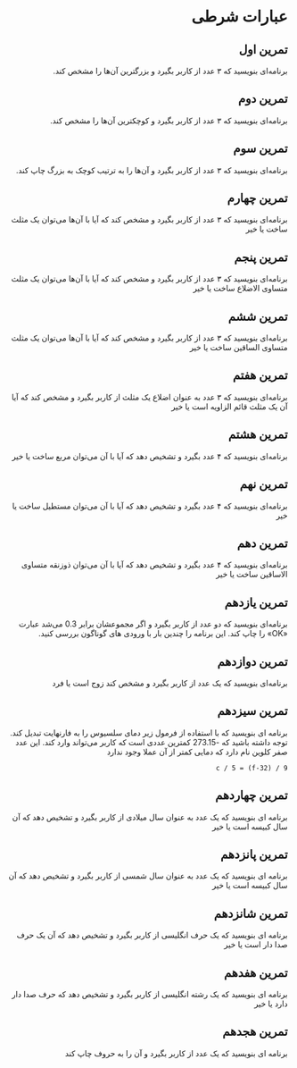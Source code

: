 <div dir="rtl">

# عبارات شرطی

## تمرین اول

برنامه‌ای بنویسید که ۳ عدد از کاربر بگیرد و بزرگترین آن‌ها را مشخص کند.

## تمرین دوم

برنامه‌ای بنویسید که ۳ عدد از کاربر بگیرد و کوچکترین آن‌ها را مشخص کند.

## تمرین سوم

برنامه‌ای بنویسید که ۳ عدد از کاربر بگیرد و آن‌ها را به ترتیب کوچک به بزرگ چاپ کند.

## تمرین چهارم

برنامه‌ای بنویسید که ۳ عدد از کاربر بگیرد و مشخص کند که آیا با آن‌ها می‌توان یک مثلث ساخت یا خیر

## تمرین پنجم

برنامه‌ای بنویسید که ۳ عدد از کاربر بگیرد و مشخص کند که آیا با آن‌ها می‌توان یک مثلث متساوی الاضلاع ساخت یا خیر

## تمرین ششم

برنامه‌ای بنویسید که ۳ عدد از کاربر بگیرد و مشخص کند که آیا با آن‌ها می‌توان یک مثلث متساوی الساقین ساخت یا خیر

## تمرین هفتم

برنامه‌ای بنویسید که ۳ عدد به عنوان اضلاع یک مثلث از کاربر بگیرد و مشخص کند که آیا آن یک مثلث قائم الزاویه است یا خیر

## تمرین هشتم

برنامه‌ای بنویسید که ۴ عدد بگیرد و تشخیص دهد که آیا با آن می‌توان مربع ساخت یا خیر

## تمرین نهم

برنامه‌ای بنویسید که ۴ عدد بگیرد و تشخیص دهد که آیا با آن می‌توان مستطیل ساخت یا خیر

## تمرین دهم

برنامه‌ای بنویسید که ۴ عدد بگیرد و تشخیص دهد که آیا با آن می‌توان ذوزنقه متساوی الاساقین ساخت یا خیر

## تمرین یازدهم

برنامه‌ای بنویسید که دو عدد از کاربر بگیرد و اگر مجموعشان برابر 0.3 می‌شد عبارت «OK» را چاپ کند. این برنامه را چندین بار با ورودی های گوناگون بررسی کنید.

## تمرین دوازدهم

برنامه‌ای بنویسید که یک عدد از کاربر بگیرد و مشخص کند زوج است یا فرد

## تمرین سیزدهم

برنامه ای بنویسید که با استفاده از فرمول زیر دمای سلسیوس را به فارنهایت تبدیل کند. توجه داشته باشید که -273.15 کمترین عددی است که کاربر می‌تواند وارد کند. این عدد صفر کلوین نام دارد که دمایی کمتر از آن عملا وجود ندارد

<div dir="lte">

`c / 5 = (f-32) / 9`

</div>

## تمرین چهاردهم

برنامه ای بنویسید که یک عدد به عنوان سال میلادی از کاربر بگیرد و تشخیص دهد که آن سال کبیسه است یا خیر

## تمرین پانزدهم

برنامه ای بنویسید که یک عدد به عنوان سال شمسی از کاربر بگیرد و تشخیص دهد که آن سال کبیسه است یا خیر

## تمرین شانزدهم

برنامه ای بنویسید که یک حرف انگلیسی از کاربر بگیرد و تشخیص دهد که آن یک حرف صدا دار است یا خیر

## تمرین هفدهم

برنامه ای بنویسید که یک رشته انگلیسی از کاربر بگیرد و تشخیص دهد که حرف صدا دار دارد یا خیر

## تمرین هجدهم

برنامه ای بنویسید که یک عدد از کاربر بگیرد و آن را به حروف چاپ کند

</div>
